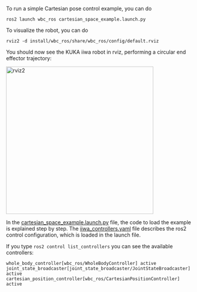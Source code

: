 To run a simple Cartesian pose control example, you can do
```
ros2 launch wbc_ros cartesian_space_example.launch.py
```
To visualize the robot, you can do 
```
rviz2 -d install/wbc_ros/share/wbc_ros/config/default.rviz
```
You should now see the KUKA iiwa robot in rviz, performing a circular end effector trajectory:

<img src="https://github.com/ARC-OPT/Documentation/assets/8993546/1be0a0a5-d2f4-469d-b792-c5b04b6ce361" alt="rviz2" width="400"/>

In the [cartesian_space_example.launch.py](https://github.com/ARC-OPT/wbc_ros/blob/main/launch/cartesian_space_example.launch.py) file, the code to load the example is explained step by step. The [iiwa_controllers.yaml](https://github.com/ARC-OPT/wbc_ros/blob/main/config/cartesian_space_example/iiwa_controllers.yaml) file describes the ros2 control configuration, which is loaded in the launch file. 

If you type `ros2 control list_controllers` you can see the available controllers: 
```!bash
whole_body_controller[wbc_ros/WholeBodyController] active    
joint_state_broadcaster[joint_state_broadcaster/JointStateBroadcaster] active    
cartesian_position_controller[wbc_ros/CartesianPositionController] active
```
